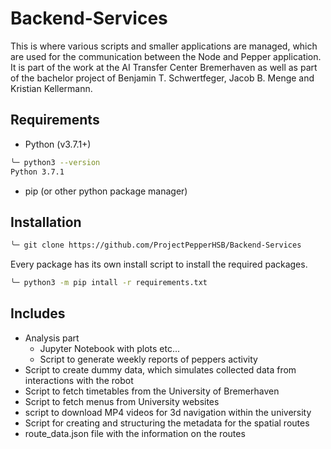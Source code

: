 # Backend-Services

This is where various scripts and smaller applications are managed, which are used for the communication between the Node and Pepper application. It is part of the work at the AI Transfer Center Bremerhaven as well as part of the bachelor project of Benjamin T. Schwertfeger, Jacob B. Menge and Kristian Kellermann.

## Requirements

- Python (v3.7.1+)

```bash
╰─ python3 --version
Python 3.7.1
```

- pip (or other python package manager)

## Installation

```bash
╰─ git clone https://github.com/ProjectPepperHSB/Backend-Services
```

Every package has its own install script to install the required packages.

```bash
╰─ python3 -m pip intall -r requirements.txt
```

## Includes

- Analysis part
  - Jupyter Notebook with plots etc...
  - Script to generate weekly reports of peppers activity
- Script to create dummy data, which simulates collected data from interactions with the robot
- Script to fetch timetables from the University of Bremerhaven
- Script to fetch menus from University websites
- script to download MP4 videos for 3d navigation within the university
- Script for creating and structuring the metadata for the spatial routes
- route_data.json file with the information on the routes

